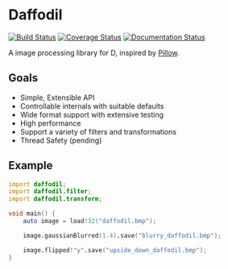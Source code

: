 # Daffodil

[![Build Status](https://travis-ci.org/BenjaminSchaaf/daffodil.svg?branch=master)](https://travis-ci.org/BenjaminSchaaf/daffodil)
[![Coverage Status](https://coveralls.io/repos/github/BenjaminSchaaf/daffodil/badge.svg?branch=master)](https://coveralls.io/github/BenjaminSchaaf/daffodil?branch=master)
[![Documentation Status](https://readthedocs.org/projects/daffodil/badge/?version=latest)](http://daffodil.readthedocs.org/en/latest/?badge=latest)

A image processing library for D, inspired by
[Pillow](https://python-pillow.github.io/).

## Goals

- Simple, Extensible API
- Controllable internals with suitable defaults
- Wide format support with extensive testing
- High performance
- Support a variety of filters and transformations
- Thread Safety (pending)

## Example

```D
import daffodil;
import daffodil.filter;
import daffodil.transform;

void main() {
    auto image = load!32("daffodil.bmp");

    image.gaussianBlurred(1.4).save("blurry_daffodil.bmp");

    image.flipped!"y".save("upside_down_daffodil.bmp");
}
```
